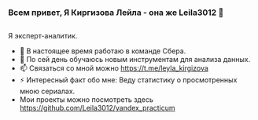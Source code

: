 ### Всем привет, Я Киргизова Лейла - она же Leila3012  👋

##
Я эксперт-аналитик.



- 🔭 В настоящее время работаю в команде Сбера.
- 🌱 По сей день обучаюсь новым инструментам для анализа данных.
- 📫 Связаться со мной можно https://t.me/leyla_kirgizova
- ⚡ Интересный факт обо мне: Веду статистику о просмотренных мною сериалах.
- Мои проекты можно посмотреть здесь https://github.com/Leila3012/yandex_practicum

